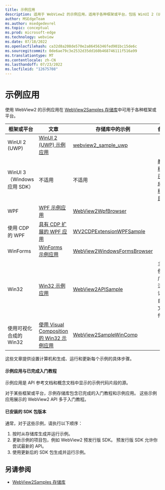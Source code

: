 ```yaml
---
title: 示例应用
description: 适用于 WebView2 的示例应用，适用于各种框架或平台，包括 WinUI 2 (UWP) 、WinUI 3 (Windows 应用 SDK) 、WPF、具有 Chrome DevTools 协议扩展的 WPF、WinForms、Win32/C++和 Win32 和带有可视合成的 Win32。
author: MSEdgeTeam
ms.author: msedgedevrel
ms.topic: conceptual
ms.prod: microsoft-edge
ms.technology: webview
ms.date: 07/18/2022
ms.openlocfilehash: ca32d8a208de570e2a86456346fed901bc15de6c
ms.sourcegitcommit: 0de6ae79c3e2532d35dd160b468746111f516a99
ms.translationtype: MT
ms.contentlocale: zh-CN
ms.lasthandoff: 07/23/2022
ms.locfileid: "12675708"
---
```

# <a name="sample-apps"></a>示例应用

使用 WebView2 的示例应用在 [WebView2Samples 存储库](https://github.com/MicrosoftEdge/WebView2Samples/tree/main/SampleApps)中可用于各种框架或平台。

| 框架或平台 | 文章 | 存储库中的示例 | 备注 |
|---|---|---|---|
| WinUI 2 (UWP) | [WinUI 2 (UWP) 示例应用](samples/webview2_sample_uwp.md) | [webview2_sample_uwp](https://github.com/MicrosoftEdge/WebView2Samples/tree/main/SampleApps/webview2_sample_uwp) | &nbsp; |
| WinUI 3 （Windows 应用 SDK） | 不适用 | 不适用 | [教程](get-started/winui.md)。<br/> [已完成教程项目](https://github.com/MicrosoftEdge/WebView2Samples/tree/main/GettingStartedGuides/WinUI3_GettingStarted)。 |
| WPF | [WPF 示例应用](samples/webview2wpfbrowser.md) | [WebView2WpfBrowser](https://github.com/MicrosoftEdge/WebView2Samples/tree/main/SampleApps/WebView2WpfBrowser) | &nbsp; |
| 使用 CDP 的 WPF | [具有 CDP 扩展的 WPF 应用](samples/wv2cdpextensionwpfsample.md) | [WV2CDPExtensionWPFSample](https://github.com/MicrosoftEdge/WebView2Samples/tree/main/SampleApps/WV2CDPExtensionWPFSample) | &nbsp; |
| WinForms | [WinForms 示例应用](samples/webview2windowsformsbrowser.md) | [WebView2WindowsFormsBrowser](https://github.com/MicrosoftEdge/WebView2Samples/tree/main/SampleApps/WebView2WindowsFormsBrowser) | &nbsp; |
| Win32 | [Win32 示例应用](samples/webview2apissample.md) | [WebView2APISample](https://github.com/MicrosoftEdge/WebView2Samples/tree/main/SampleApps/WebView2APISample) | 主示例;广泛。  详细自述文件。 |
| 使用可视化合成的 Win32 | [使用 Visual Composition 的 Win32 示例应用](samples/webview2samplewincomp.md) | [WebView2SampleWinComp](https://github.com/MicrosoftEdge/WebView2Samples/tree/main/SampleApps/WebView2SampleWinComp) | &nbsp; |

这些文章提供设置计算机和生成、运行和更新每个示例的具体步骤。


#### <a name="sample-apps-vs-completed-getting-started-tutorials"></a>示例应用与已完成入门教程

示例应用是 API 参考文档和概念文档中显示的示例代码片段的源。

对于某些框架或平台，示例存储库包含已完成的入门教程和示例应用。  这些示例应用展示的 WebView2 API 多于入门教程。


#### <a name="installed-sdk-package-versions"></a>已安装的 SDK 包版本

通常，对于这些示例，请执行以下顺序：
1.  按时从存储库生成并运行示例。
1.  更新示例的项目包，例如 WebView2 预发行版 SDK。  预发行版 SDK 允许你尝试最新的 API。
1.  使用更新后的 SDK 包生成并运行示例。


<!-- ====================================================================== -->
## <a name="see-also"></a>另请参阅

* [WebView2Samples 存储库](https://github.com/MicrosoftEdge/WebView2Samples#readme)
